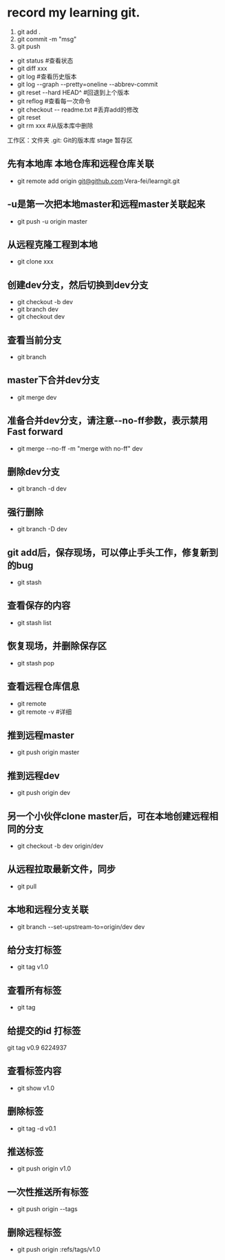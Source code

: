 # record my learning git.

1. git add .      
2. git commit -m "msg"
3. git push



- git status    #查看状态
- git diff xxx
- git log       #查看历史版本
- git log --graph --pretty=oneline --abbrev-commit
- git reset --hard HEAD^  #回退到上个版本
- git reflog   #查看每一次命令
- git checkout -- readme.txt #丢弃add的修改
- git reset
- git rm xxx  #从版本库中删除

工作区：文件夹
.git:   Git的版本库
	stage 暂存区


## 先有本地库 本地仓库和远程仓库关联 
- git remote add origin git@github.com:Vera-fei/learngit.git

## -u是第一次把本地master和远程master关联起来
- git push -u origin master

## 从远程克隆工程到本地
- git clone xxx


## 创建dev分支，然后切换到dev分支
- git checkout -b dev
- git branch dev
- git checkout dev

## 查看当前分支
- git branch

## master下合并dev分支
- git merge dev

## 准备合并dev分支，请注意--no-ff参数，表示禁用Fast forward
- git merge --no-ff -m "merge with no-ff" dev


## 删除dev分支
- git branch -d dev

## 强行删除
- git branch -D dev


## git add后，保存现场，可以停止手头工作，修复新到的bug
- git stash

## 查看保存的内容
- git stash list

## 恢复现场，并删除保存区
- git stash pop

## 查看远程仓库信息
- git remote
- git remote -v  #详细


## 推到远程master
- git push origin master

## 推到远程dev
- git push origin dev

## 另一个小伙伴clone master后，可在本地创建远程相同的分支
- git checkout -b dev origin/dev


## 从远程拉取最新文件，同步
- git pull

## 本地和远程分支关联
- git branch --set-upstream-to=origin/dev dev

## 给分支打标签
- git tag v1.0

## 查看所有标签
- git tag

## 给提交的id 打标签
git tag v0.9 6224937

## 查看标签内容
- git show v1.0

## 删除标签
- git tag -d v0.1

## 推送标签
- git push origin v1.0

## 一次性推送所有标签
- git push origin --tags

## 删除远程标签
- git push origin :refs/tags/v1.0